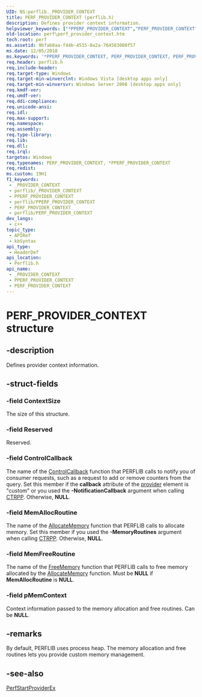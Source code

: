 ```yaml
---
UID: NS:perflib._PROVIDER_CONTEXT
title: PERF_PROVIDER_CONTEXT (perflib.h)
description: Defines provider context information.
helpviewer_keywords: ["*PPERF_PROVIDER_CONTEXT","PERF_PROVIDER_CONTEXT","PERF_PROVIDER_CONTEXT structure [Perf]","PPERF_PROVIDER_CONTEXT","PPERF_PROVIDER_CONTEXT structure pointer [Perf]","perf.perf_provider_context","perflib/PERF_PROVIDER_CONTEXT","perflib/PPERF_PROVIDER_CONTEXT"]
old-location: perf\perf_provider_context.htm
tech.root: perf
ms.assetid: 9bfab8aa-f44b-4515-8a2a-764583080f57
ms.date: 12/05/2018
ms.keywords: '*PPERF_PROVIDER_CONTEXT, PERF_PROVIDER_CONTEXT, PERF_PROVIDER_CONTEXT structure [Perf], PPERF_PROVIDER_CONTEXT, PPERF_PROVIDER_CONTEXT structure pointer [Perf], perf.perf_provider_context, perflib/PERF_PROVIDER_CONTEXT, perflib/PPERF_PROVIDER_CONTEXT'
req.header: perflib.h
req.include-header: 
req.target-type: Windows
req.target-min-winverclnt: Windows Vista [desktop apps only]
req.target-min-winversvr: Windows Server 2008 [desktop apps only]
req.kmdf-ver: 
req.umdf-ver: 
req.ddi-compliance: 
req.unicode-ansi: 
req.idl: 
req.max-support: 
req.namespace: 
req.assembly: 
req.type-library: 
req.lib: 
req.dll: 
req.irql: 
targetos: Windows
req.typenames: PERF_PROVIDER_CONTEXT, *PPERF_PROVIDER_CONTEXT
req.redist: 
ms.custom: 19H1
f1_keywords:
 - _PROVIDER_CONTEXT
 - perflib/_PROVIDER_CONTEXT
 - PPERF_PROVIDER_CONTEXT
 - perflib/PPERF_PROVIDER_CONTEXT
 - PERF_PROVIDER_CONTEXT
 - perflib/PERF_PROVIDER_CONTEXT
dev_langs:
 - c++
topic_type:
 - APIRef
 - kbSyntax
api_type:
 - HeaderDef
api_location:
 - Perflib.h
api_name:
 - _PROVIDER_CONTEXT
 - PPERF_PROVIDER_CONTEXT
 - PERF_PROVIDER_CONTEXT
---
```


# PERF_PROVIDER_CONTEXT structure


## -description

Defines provider context information.

## -struct-fields

### -field ContextSize

The size of this structure.

### -field Reserved

Reserved.

### -field ControlCallback

The name of the <a href="/windows/desktop/api/perflib/nc-perflib-perflibrequest">ControlCallback</a> function that PERFLIB calls to notify you of consumer requests, such as a request to add or remove counters from the query. Set this member if the <b>callback</b> attribute of the <a href="/previous-versions/aa373164(v=vs.85)">provider</a> element is "custom" or you used the <b>-NotificationCallback</b> argument when calling <a href="/windows/desktop/PerfCtrs/ctrpp">CTRPP</a>. Otherwise, <b>NULL</b>.

### -field MemAllocRoutine

The name of the <a href="/windows/desktop/api/perflib/nc-perflib-perf_mem_alloc">AllocateMemory</a> function that PERFLIB calls to allocate memory. Set this member if you used the <b>-MemoryRoutines</b> argument when calling <a href="/windows/desktop/PerfCtrs/ctrpp">CTRPP</a>. Otherwise, <b>NULL</b>.

### -field MemFreeRoutine

The name of the <a href="/windows/desktop/api/perflib/nc-perflib-perf_mem_free">FreeMemory</a> function that PERFLIB calls to free memory allocated by the <a href="/windows/desktop/api/perflib/nc-perflib-perf_mem_alloc">AllocateMemory</a> function. Must be <b>NULL</b> if <b>MemAllocRoutine</b> is <b>NULL</b>.

### -field pMemContext

Context information passed to the memory allocation and free routines. Can be <b>NULL</b>.

## -remarks

By default, PERFLIB uses process heap. The memory allocation and free routines lets you provide custom memory management.

## -see-also

<a href="/windows/desktop/api/perflib/nf-perflib-perfstartproviderex">PerfStartProviderEx</a>

